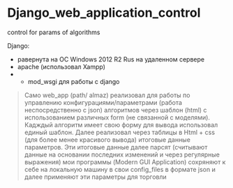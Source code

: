# Django_web_application_control
control for params of algorithms

Django:
* равернута на ОС Windows 2012 R2 Rus на удаленном сервере
* apache (использовал Xampp)
* + mod_wsgi для работы с django


> Само web_app  (path/ almaz) реализовал для работы по управлению конфигурациями/параметрами (работа неспосредственно с json) алгоритмов
> через шаблон (html) с использованием различных form (не связанной с моделями). Кадждый алгоритм имеет свою форму для вывода использовал единый шаблон.
> Далее реализовал через таблицы в Html + css (для более менее красивого вывода) итоговые данные параметров.
> Эти итоговые данные далее парсят (считывают данные на основании последних изменений и через регулярные выражения) мои программы (Modern GUI Application)
> сохряняют к себе на локальную машину в свои config_files в формате json и далее применяют эти параметры для торговли



